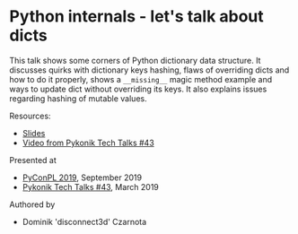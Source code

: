 # Python internals - let's talk about dicts

This talk shows some corners of Python dictionary data structure. It discusses quirks with dictionary keys hashing, flaws of overriding dicts and how to do it properly, shows a `__missing__` magic method example and ways to update dict without overriding its keys. It also explains issues regarding hashing of mutable values.


Resources:
* [Slides](https://docs.google.com/presentation/d/1jVhSF_YnR-z0_1ftsQWjluYZxiaq2xDX3kSouDbccP8)
* [Video from Pykonik Tech Talks #43](https://www.youtube.com/watch?v=KOVgbnGvGTg)

Presented at

* [PyConPL 2019](https://pl.pycon.org/2019/en/agenda/#:~:text=Dominik,dicts), September 2019
* [Pykonik Tech Talks #43](https://www.pykonik.org/tech-talks/43/), March 2019


Authored by

* Dominik 'disconnect3d' Czarnota

